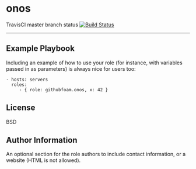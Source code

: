 onos
=========


TravisCI master branch status
[![Build Status](https://travis-ci.com/githubfoam/ansible-role-onos.svg?branch=master)](https://travis-ci.com/githubfoam/ansible-role-onos)

------------

Example Playbook
----------------

Including an example of how to use your role (for instance, with variables passed in as parameters) is always nice for users too:

    - hosts: servers
      roles:
         - { role: githubfoam.onos, x: 42 }

License
-------

BSD

Author Information
------------------

An optional section for the role authors to include contact information, or a website (HTML is not allowed).
